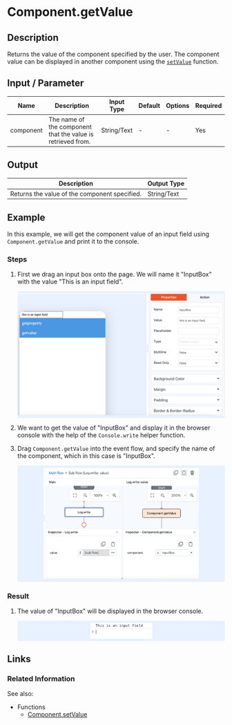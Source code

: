 # Component.getValue

## Description

Returns the value of the component specified by the user. The component value can be displayed in another component using the [`setValue`](./setValue) function.

## Input / Parameter

| Name | Description | Input Type | Default | Options | Required |
| ------ | ------ | ------ | ------ | ------ | ------ |
| component | The name of the component that the value is retrieved from. | String/Text | - | - | Yes |

## Output

| Description | Output Type |
| ------ | ------ |
| Returns the value of the component specified. | String/Text |


## Example

In this example, we will get the component value of an input field using `Component.getValue` and print it to the console. 

### Steps

1. First we drag an input box onto the page. We will name it "InputBox" with the value "This is an input field".

    <div style="display:flex; align-items:center; justify-content:center; background-color: #E7F1FF;">
        <img src="./getValue-step-1.png"
        style="width: 100%; padding: 5px;"/>
    </div>

2. We want to get the value of "InputBox" and display it in the browser console with the help of the `Console.write` helper function. 
3. Drag `Component.getValue` into the event flow, and specify the name of the component, which in this case is "InputBox".

    <div style="display:flex; align-items:center; justify-content:center; background-color: #E7F1FF;">
        <img src="./getValue-step-2.png"
        style="width: 75%; padding: 5px;"/>
    </div>


### Result

1. The value of "InputBox" will be displayed in the browser console.

    <div style="display:flex; align-items:center; justify-content:center; background-color: #E7F1FF;">
        <img src="./getValue-result-1.png"
        style="width: 30%; padding: 5px;"/>
    </div>

## Links

### Related Information

See also:

- Functions
    - [Component.setValue](/document/client/gitbook/2-5-actions-and-visual-logic/action-reference/react-native/Component/setValue/)